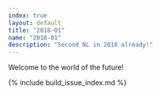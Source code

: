 ```yaml
---
index: true
layout: default
title: "2018-01"
name: "2018-01"
description: "Second NL in 2018 already!"
---
```


Welcome to the world of the future!


{% include build_issue_index.md %}
